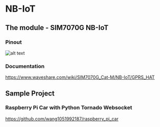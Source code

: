 # NB-IoT
## The module - SIM7070G NB-IoT
### Pinout
![alt text](https://www.waveshare.com/img/devkit/accBoard/SIM7070G-Cat-M-NB-IoT-GPRS-HAT/SIM7070G-Cat-M-NB-IoT-GPRS-HAT-details-13.jpg)

### Documentation
https://www.waveshare.com/wiki/SIM7070G_Cat-M/NB-IoT/GPRS_HAT

## Sample Project
### Raspberry Pi Car with Python Tornado Websocket
https://github.com/wang1051992187/raspberry_pi_car

